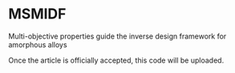 # MSMIDF
Multi-objective properties guide the inverse design framework for amorphous alloys

Once the article is officially accepted, this code will be uploaded.
